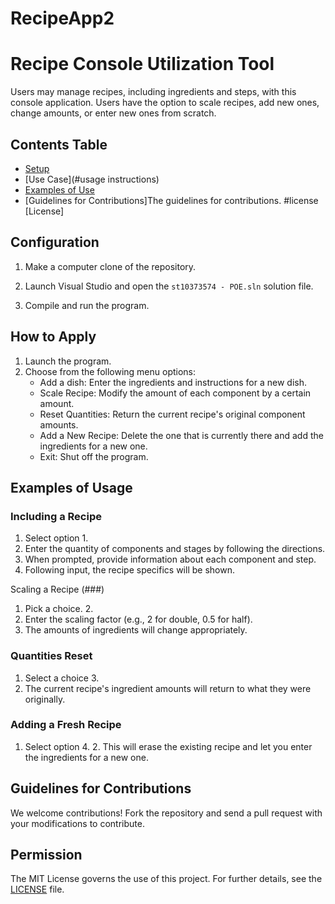 # RecipeApp2
# Recipe Console Utilization Tool

Users may manage recipes, including ingredients and steps, with this console application. Users have the option to scale recipes, add new ones, change amounts, or enter new ones from scratch.

## Contents Table

- [Setup](#setup)
- [Use Case](#usage instructions)
- [Examples of Use](#usage-examples)
- [Guidelines for Contributions]The guidelines for contributions.
#license [License]

## Configuration

1. Make a computer clone of the repository.
2. Launch Visual Studio and open the `st10373574 - POE.sln` solution file.

3. Compile and run the program.

## How to Apply

1. Launch the program.
2. Choose from the following menu options:
   - Add a dish: Enter the ingredients and instructions for a new dish.
   - Scale Recipe: Modify the amount of each component by a certain amount.
   - Reset Quantities: Return the current recipe's original component amounts.
   - Add a New Recipe: Delete the one that is currently there and add the ingredients for a new one.
   - Exit: Shut off the program.

## Examples of Usage

### Including a Recipe


1. Select option 1.
2. Enter the quantity of components and stages by following the directions.
3. When prompted, provide information about each component and step.
4. Following input, the recipe specifics will be shown.

Scaling a Recipe (###)

1. Pick a choice. 2.
2. Enter the scaling factor (e.g., 2 for double, 0.5 for half).
3. The amounts of ingredients will change appropriately.

### Quantities Reset

1. Select a choice 3.
2. The current recipe's ingredient amounts will return to what they were originally.

### Adding a Fresh Recipe

1. Select option 4. 2. This will erase the existing recipe and let you enter the ingredients for a new one.

## Guidelines for Contributions

We welcome contributions! Fork the repository and send a pull request with your modifications to contribute.

## Permission

The MIT License governs the use of this project. For further details, see the [LICENSE](LICENSE) file.
